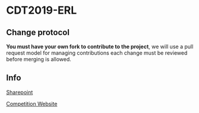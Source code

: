 # CDT2019-ERL

## Change protocol

**You must have your own fork to contribute to the project**, we will use a pull request model for managing contributions each change must be reviewed before merging is allowed.

## Info

[Sharepoint](https://heriotwatt.sharepoint.com/sites/CDT2019-ERL)

[Competition Website](https://www.eu-robotics.net/robotics_league/erl-consumer/about/index.html)


